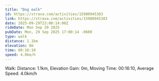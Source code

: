 ```yaml
---
title: "Dog ealk"
id: https://strava.com/activities/15980945383
link: https://strava.com/activities/15980945383
date: 2025-09-29T23:00:14:00Z
rideDate: Mon Sep 29 2025
pubDate: Mon, 29 Sep 2025 17:00:14 -0600
type: walk
distance: 1.1km
elevation: 0m
time: 00:16:10
speed: 4.0km/h
---
```

Walk: Distance: 1.1km, Elevation Gain: 0m, Moving Time: 00:16:10, Average Speed: 4.0km/h